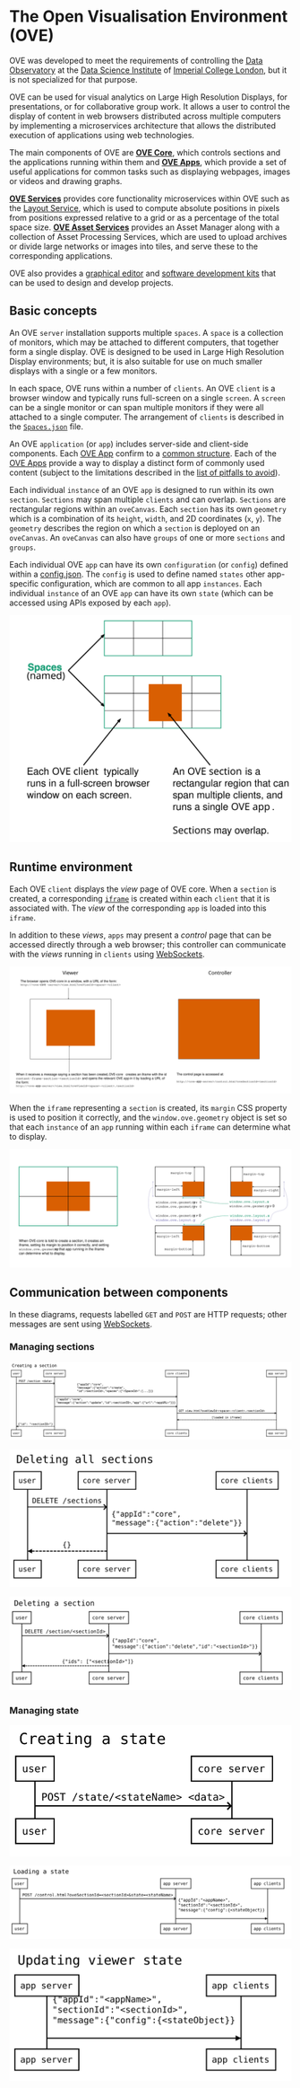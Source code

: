 # The Open Visualisation Environment (OVE)

OVE was developed to meet the requirements of controlling the [Data Observatory](https://www.imperial.ac.uk/data-science/data-observatory/) at the [Data Science Institute](https://www.imperial.ac.uk/data-science/) of [Imperial College London](https://www.imperial.ac.uk), but it is not specialized for that purpose.

OVE can be used for visual analytics on Large High Resolution Displays, for presentations, or for collaborative group work. It allows a user to control the display of content in web browsers distributed across multiple computers by implementing a microservices architecture that allows the distributed execution of applications using web technologies.

The main components of OVE are [**OVE Core**](https://github.com/ove/ove), which controls sections and the applications running within them and [**OVE Apps**](https://github.com/ove/ove-apps), which provide a set of useful applications for common tasks such as displaying webpages, images or videos and drawing graphs.

[**OVE Services**](https://github.com/ove/ove-services) provides core functionality microservices within OVE such as the [Layout Service](https://github.com/ove/ove-services/tree/master/packages/ove-service-layout), which is used to compute absolute positions in pixels from positions expressed relative to a grid or as a percentage of the total space size. [**OVE Asset Services**](https://github.com/ove/ove-asset-services) provides an Asset Manager along with a collection of Asset Processing Services, which are used to upload archives or divide large networks or images into tiles, and serve these to the corresponding applications.

OVE also provides a [graphical editor](https://github.com/ove/ove-editor) and [software development kits](https://github.com/ove/ove-sdks) that can be used to design and develop projects.

## Basic concepts

An OVE `server` installation supports multiple `spaces`. A `space` is a collection of monitors, which may be attached to different computers, that together form a single display. OVE is designed to be used in Large High Resolution Display environments; but, it is also suitable for use on much smaller displays with a single or a few monitors.

In each space, OVE runs within a number of `clients`. An OVE `client` is a browser window and typically runs full-screen on a single `screen`. A `screen` can be a single monitor or can span multiple monitors if they were all attached to a single computer. The arrangement of `clients` is described in the [`Spaces.json`](https://github.com/ove/ove/blob/master/packages/ove-core/src/client/Spaces.json) file.

An OVE `application` (or `app`) includes server-side and client-side components. Each [OVE App](https://github.com/ove/ove-apps/packages) confirm to a [common structure](./APP_DEVELOPMENT.md/#application-structure). Each of the [OVE Apps](https://github.com/ove/ove-apps) provide a way to display a distinct form of commonly used content (subject to the limitations described in the [list of pitfalls to avoid](./PITFALLS.md)).

Each individual `instance` of an OVE `app` is designed to run within its own `section`. `Sections` may span multiple `clients` and can overlap. `Sections` are rectangular regions within an `oveCanvas`. Each `section` has its own `geometry` which is a combination of its `height`, `width`, and 2D coordinates (`x`, `y`). The `geometry` describes the region on which a `section` is deployed on an `oveCanvas`. An `oveCanvas` can also have `groups` of one or more `sections` and `groups`.

Each individual OVE `app` can have its own `configuration` (or `config`) defined within a [config.json](./APP_DEVELOPMENT.md/#application-structure). The `config` is used to define named `states` other app-specific configuration, which are common to all app `instances`. Each individual `instance` of an OVE `app` can have its own `state` (which can be accessed using APIs exposed by each `app`).

![basic concepts](images/concepts.svg)

## Runtime environment

Each OVE `client` displays the *view* page of OVE core. When a `section` is created, a corresponding [`iframe`](https://developer.mozilla.org/en-US/docs/Web/HTML/Element/iframe) is created within each `client` that it is associated with. The *view* of the corresponding `app` is loaded into this `iframe`.

In addition to these *views*, `apps` may present a *control* page that can be accessed directly through a web browser; this controller can communicate with the *views* running in `clients` using [WebSockets](https://developer.mozilla.org/en-US/docs/Web/API/WebSockets_API).

![urls](images/urls.svg)

When the `iframe` representing a `section` is created, its `margin` CSS property is used to position it correctly, and the `window.ove.geometry` object is set so that each `instance` of an `app` running within each `iframe` can determine what to display.

![tiling](images/tiling.svg)

## Communication between components

In these diagrams, requests labelled `GET` and `POST` are HTTP requests; other messages are sent using [WebSockets](https://developer.mozilla.org/en-US/docs/Web/API/WebSockets_API).

### Managing sections

![create section](images/sequence-diagrams/create-section.svg)

![delete sections](images/sequence-diagrams/delete-sections.svg)

![delete section](images/sequence-diagrams/delete-section.svg)

### Managing state

![create state](images/sequence-diagrams/create-state.svg)

![load state](images/sequence-diagrams/load-state.svg)

![cache state](images/sequence-diagrams/update-state.svg)
